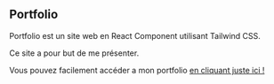 ## Portfolio

Portfolio est un site web en React Component utilisant Tailwind CSS.

Ce site a pour but de me présenter.

Vous pouvez facilement accéder a mon portfolio [en cliquant juste ici !](https://bastienbyra.github.io/Portfolio/)
